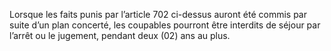 Lorsque les faits punis par l’article 702 ci-dessus auront été commis par suite d’un plan concerté, les coupables pourront être interdits de séjour par l’arrêt ou le jugement, pendant deux (02) ans au plus.